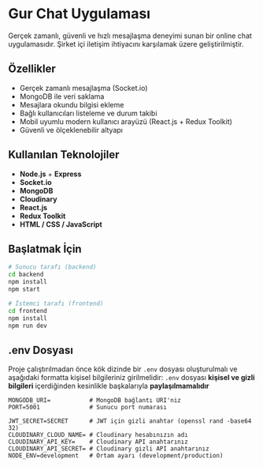 # Gur Chat Uygulaması

Gerçek zamanlı, güvenli ve hızlı mesajlaşma deneyimi sunan bir online chat uygulamasıdır. Şirket içi iletişim ihtiyacını karşılamak üzere geliştirilmiştir.

## Özellikler

- Gerçek zamanlı mesajlaşma (Socket.io)
- MongoDB ile veri saklama
- Mesajlara okundu bilgisi ekleme
- Bağlı kullanıcıları listeleme ve durum takibi
- Mobil uyumlu modern kullanıcı arayüzü (React.js + Redux Toolkit)
- Güvenli ve ölçeklenebilir altyapı

## Kullanılan Teknolojiler

- **Node.js** + **Express**
- **Socket.io**
- **MongoDB**
- **Cloudinary**
- **React.js**
- **Redux Toolkit**
- **HTML / CSS / JavaScript**

## Başlatmak İçin

```bash
# Sunucu tarafı (backend)
cd backend
npm install
npm start

# İstemci tarafı (frontend)
cd frontend
npm install
npm run dev
```

## .env Dosyası

Proje çalıştırılmadan önce kök dizinde bir `.env` dosyası oluşturulmalı ve aşağıdaki formatta kişisel bilgileriniz girilmelidir:
`.env` dosyası **kişisel ve gizli bilgileri** içerdiğinden kesinlikle başkalarıyla **paylaşılmamalıdır**

```env
MONGODB_URI=           # MongoDB bağlantı URI'niz
PORT=5001              # Sunucu port numarası

JWT_SECRET=SECRET      # JWT için gizli anahtar (openssl rand -base64 32)
CLOUDINARY_CLOUD_NAME= # Cloudinary hesabınızın adı
CLOUDINARY_API_KEY=    # Cloudinary API anahtarınız
CLOUDINARY_API_SECRET= # Cloudinary gizli API anahtarınız
NODE_ENV=development   # Ortam ayarı (development/production)
```
